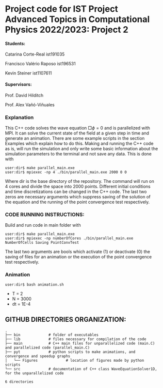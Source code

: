 # Project code for IST Project Advanced Topics in Computational Physics 2022/2023: Project 2


#### Students: 

Catarina Corte-Real ist191035

Francisco Valério Raposo ist196531

Kevin Steiner ist1107611

#### Supervisors:

Prof. David Hilditch

Prof. Alex Vañó-Viñuales

### Explanation

This C++ code solves the wave equation $\Box \phi = 0$ and is parallelized with MPI. It can solve the current state of the field at a given step in time and generate an animation.  There are some example scripts in the section Examples which explain how to do this. Making and running the C++ code as is, will run the simulation and only write some basic information about the simulation parameters to the terminal and not save any data. This is done with

```shell
user:dir$ make parallel_main.exe
user:dir$ mpiexec -np 4 ./bin/parallel_main.exe 2000 0 0
```

Where dir is the base directory of the repository. The command will run on 4 cores and divide the space into 2000 points. Different initial conditions and time discretizations can be changed in the C++ code. The last two zeros are necessary arguments which suppress saving of the solution of the equation and the running of the point convergence test respectively.


### CODE RUNNING INSTRUCTIONS:

Build and run code in main folder with
```shell
user:dir$ make parallel_main.exe
user:dir$ mpiexec -np numberOfCores ./bin/parallel_main.exe NumberOfCells Saving PointConvTest
```

The last two arguments are bools which activate (1) or deactivate (0) the saving of files for an animation or the execution of the point convergence test respectively.

### Animation

```shell
user:dir$ bash animation.sh
```

* T = 2
* N = 3000
* dt = 1E-4

## GITHUB DIRECTORIES ORGANIZATION:

```
.
├── bin				# folder of executables
├── lib				# files necessary for compilation of the code
├── main			# C++ main files for unparallelized code (main.C) and parallelized code (parallel_main.C) 
├── pyt				# python scripts to make animations, and convergence and speedup graphs
│   └── Figures		        # location of figures made by python scripts
└── src				# documentation of C++ class WaveEquationSolver1D, for the unparallelized code

6 directories

```
